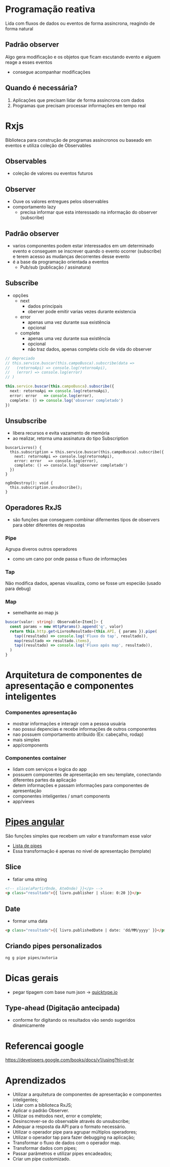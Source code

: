 # Programação reativa
Lida com fluxos de dados ou eventos de forma assincrona, reagindo de forma natural
## Padrão observer
Algo gera modificação e os objetos que ficam escutando evento e alguem reage a esses eventos
- consegue acompanhar modificações
## Quando é necessária?
1. Aplicações que precisam lidar de forma assincrona com dados
2. Programas que precisam processar informações em tempo real

# Rxjs
Biblioteca para construção de programas assincronos ou baseado em eventos e utiliza coleção de Observables
## Observables
- coleção de valores ou eventos futuros

## Observer
- Ouve os valores entregues pelos observables
- comportamento lazy
  - precisa informar que esta interessado na informação do observer (subscribe)
## Padrão observer
- varios componentes podem estar interessados em um determinado evento e conseguem se inscrever quando o evento ocorrer (subscribe) e terem acesso as mudanças decorrentes desse evento
- é a base da programação orientada a eventos
  - Pub/sub (publicação / assinatura)

## Subscribe
- opções
  - next
    - dados principais
    - oberver pode emitir varias vezes durante existencia
  - error
    - apenas uma vez durante sua existência
    - opcional
  - complete
    - apenas uma vez durante sua existência
    - opcional
    - não traz dados, apenas completa ciclo de vida do observer
```ts
// depreciado
// this.service.buscar(this.campoBusca).subscribe(data =>
//   (retornoApi) => console.log(retornoApi),
//   (error) => console.log(error)
// )

this.service.buscar(this.campoBusca).subscribe({
  next: retornoApi => console.log(retornoApi),
  error: error   => console.log(error),
  complete: () => console.log('observer completado')
})
```

## Unsubscribe
- libera recursos e evita vazamento de memória
- ao realizar, retorna uma assinatura do tipo Subscription
```tsx
buscarLivros() {
  this.subscription = this.service.buscar(this.campoBusca).subscribe({
    next: retornoApi => console.log(retornoApi),
    error: error   => console.log(error),
    complete: () => console.log('observer completado')
  })
}

ngOnDestroy(): void {
  this.subscription.unsubscribe();
}
```
## Operadores RxJS
- são funções que conseguem combinar difernentes tipos de observers para obter diferentes de respostas
### Pipe
Agrupa diveros outros operadores
- como um cano por onde passa o fluxo de informações

### Tap
Não modifica dados, apenas visualiza, como se fosse um especião (usado para debug)

### Map
- semelhante ao map js
```ts
buscar(valor: string): Observable<Item[]> {
  const params = new HttpParams().append('q', valor)
  return this.http.get<LivrosResultado>(this.API, { params }).pipe(
    tap((resultado) => console.log('Fluxo do tap', resultado)),
    map(resultado => resultado.items),
    tap((resultado) => console.log('Fluxo após map', resultado)),
  )
}
```

# Arquitetura de componentes de apresentação e componentes inteligentes
### Componentes apresentação
- mostrar informações e interagir com a pessoa usuária
- nao possui depencias e recebe informações de outros componentes
- nao possuem comportamento atribuido (Ex: cabeçalho, rodap)
- mais simples
- app/components
### Componentes container
- lidam com serviços e logica do app
- possuem componentes de apresentação em seu template, conectando diferentes partes da aplicação
- detem informações e passam informações para componentes de apresentação
- componentes inteligentes / smart components
- app/views

# [Pipes angular](https://angular.io/guide/pipes-overview)
São funções simples que recebem um valor e transformam esse valor
- [Lista de pipes](https://angular.io/api/common#pipes)
- Essa transformação é apenas no nivel de apresentação (template)
## Slice
- fatiar uma string
```html
<!-- slice(aPartirOnde, AteOnde) }}</p> -->
<p class="resultado">{{ livro.publisher | slice: 0:20 }}</p>
```
## Date
- formar uma data
```html
<p class="resultado">{{ livro.publishedDate | date: 'dd/MM/yyyy' }}</p>
```

## Criando pipes personalizados
```sh
ng g pipe pipes/autoria
```


# Dicas gerais
- pegar tipagem com base num json -> [quicktype.io](https://quicktype.io/)

## Type-ahead (Digitação antecipada)
- conforme for digitando os resultados vão sendo sugeridos dinamicamente

# Referencai google
https://developers.google.com/books/docs/v1/using?hl=pt-br


# Aprendizados
- Utilizar a arquitetura de componentes de apresentação e componentes inteligentes;
- Lidar com a biblioteca RxJS;
- Aplicar o padrão Observer.
- Utilizar os métodos next, error e complete;
- Desinscrever-se do observable através do unsubscribe;
- Adequar a resposta da API para o formato necessário.
- Utilizar o operador pipe para agrupar múltiplos operadores;
- Utilizar o operador tap para fazer debugging na aplicação;
- Transformar o fluxo de dados com o operador map.
- Transformar dados com pipes;
- Passar parâmetros e utilizar pipes encadeados;
- Criar um pipe customizado.
